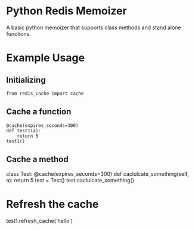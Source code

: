 # Python Redis Memoizer
A basic python memoizer that supports class methods and stand alone functions.

# Example Usage

## Initializing
`from redis_cache import cache`

## Cache a function
```
@cache(expires_seconds=300)
def test1(a):
    return 5
test1()
```

## Cache a method
class Test:
    @cache(expires_seconds=300)
    def caclulcate_something(self, a):
        return 5
test = Test()
test.caclulcate_something()

# Refresh the cache
test1.refresh_cache('hello')
